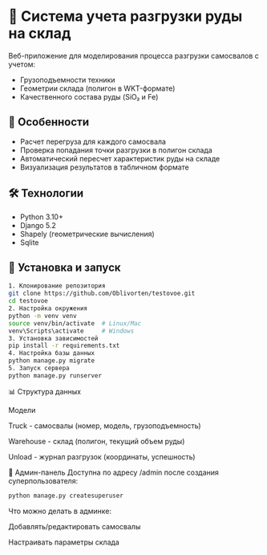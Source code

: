 # 🚛 Система учета разгрузки руды на склад

Веб-приложение для моделирования процесса разгрузки самосвалов с учетом:
- Грузоподъемности техники
- Геометрии склада (полигон в WKT-формате)
- Качественного состава руды (SiO₂ и Fe)

## 🌟 Особенности
- Расчет перегруза для каждого самосвала
- Проверка попадания точки разгрузки в полигон склада
- Автоматический пересчет характеристик руды на складе
- Визуализация результатов в табличном формате

## 🛠️ Технологии
- Python 3.10+
- Django 5.2
- Shapely (геометрические вычисления)
- Sqlite

## 🚀 Установка и запуск
``` bash
1. Клонирование репозитория
git clone https://github.com/Oblivorten/testovoe.git
cd testovoe
2. Настройка окружения
python -m venv venv
source venv/bin/activate  # Linux/Mac
venv\Scripts\activate     # Windows
3. Установка зависимостей
pip install -r requirements.txt
4. Настройка базы данных
python manage.py migrate
5. Запуск сервера
python manage.py runserver
```

📊 Структура данных

Модели

Truck - самосвалы (номер, модель, грузоподъемность)

Warehouse - склад (полигон, текущий объем руды)

Unload - журнал разгрузок (координаты, успешность)

🔐 Админ-панель
Доступна по адресу /admin после создания суперпользователя:
``` bash
python manage.py createsuperuser
```

Что можно делать в админке:

Добавлять/редактировать самосвалы

Настраивать параметры склада